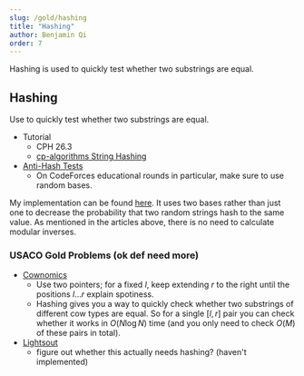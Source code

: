 ```yaml
---
slug: /gold/hashing
title: "Hashing"
author: Benjamin Qi
order: 7
---
```


<div class="syllabus-only">
  Hashing is used to quickly test whether two substrings are equal.
</div>

<!-- END DESCRIPTION -->

## Hashing

Use to quickly test whether two substrings are equal.

 - Tutorial 
   - CPH 26.3
   - [cp-algorithms String Hashing](https://cp-algorithms.com/string/string-hashing.html)
 - [Anti-Hash Tests](https://codeforces.com/blog/entry/60442)
   - On CodeForces educational rounds in particular, make sure to use random bases.

My implementation can be found [here](https://github.com/bqi343/USACO/blob/master/Implementations/content/strings%20(14)/Light/HashRange%20(14.2).h). It uses two bases rather than just one to decrease the probability that two random strings hash to the same value. As mentioned in the articles above, there is no need to calculate modular inverses.

### USACO Gold Problems (ok def need more)

  - [Cownomics](http://www.usaco.org/index.php?page=viewproblem2&cpid=741) 
    - Use two pointers; for a fixed $l$, keep extending $r$ to the right until the positions $l\ldots r$ explain spotiness. 
    - Hashing gives you a way to quickly check whether two substrings of different cow types are equal. So for a single $[l,r]$ pair you can check whether it works in $O(N\log N)$ time (and you only need to check $O(M)$ of these pairs in total).
  - [Lightsout](http://www.usaco.org/index.php?page=viewproblem2&cpid=599)
    - figure out whether this actually needs hashing? (haven't implemented)